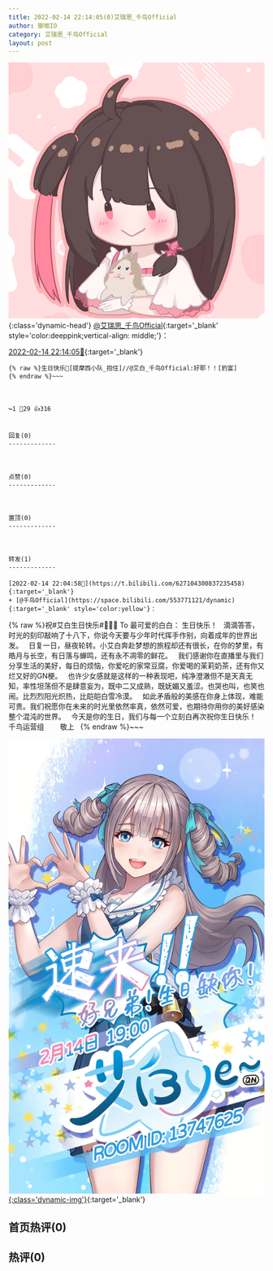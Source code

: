```yaml
---
title: 2022-02-14 22:14:05(0)艾瑞思_千鸟Official
author: 御坂IO
category: 艾瑞思_千鸟Official
layout: post
---
```


![img](/images/7e08840c56f251de28bdf766b647bd5fe9a5d50a.jpg){:class='dynamic-head'}
[@艾瑞思_千鸟Official](https://space.bilibili.com/1090010845/dynamic){:target='_blank' style='color:deeppink;vertical-align: middle;'}：

[2022-02-14 22:14:05🔗](https://t.bilibili.com/627106650180178650){:target='_blank'}

~~~
{% raw %}生日快乐🎂[提摩西小队_抱住]//@艾白_千鸟Official:好耶！！[豹富]
{% endraw %}~~~



↪️1 💬29 👍316


回复(0)
-------------



点赞(0)
-------------



置顶(0)
-------------



转发(1)
-------------

[2022-02-14 22:04:58🔗](https://t.bilibili.com/627104300837235458){:target='_blank'}
+ [@千鸟Official](https://space.bilibili.com/553771121/dynamic){:target='_blank' style='color:yellow'}：
~~~
{% raw %}祝#艾白生日快乐#🎂🎂🎂
To 最可爱的白白：
生日快乐！
 
滴滴答答，时光的刻印敲响了十八下，你说今天要与少年时代挥手作别，向着成年的世界出发。
 
日复一日，昼夜轮转。小艾白奔赴梦想的旅程却还有很长，在你的梦里，有皓月与长空，有日落与蝉鸣，还有永不凋零的鲜花。
 
我们感谢你在直播里与我们分享生活的美好，每日的烦恼，你爱吃的家常豆腐，你爱喝的茉莉奶茶，还有你又烂又好的GN梗。
 
也许少女感就是这样的一种表现吧，纯净澄澈但不是天真无知，率性坦荡但不是肆意妄为，既中二又成熟，既妩媚又羞涩。也哭也叫，也笑也闹。比烈烈阳光炽热，比皑皑白雪冷漠。
 
如此矛盾般的美感在你身上体现，难能可贵。我们祝愿你在未来的时光里依然率真，依然可爱，也期待你用你的美好感染整个混沌的世界。
 
今天是你的生日，我们与每一个立刻白再次祝你生日快乐！
                                                           千鸟运营组
                                                                       敬上
 
{% endraw %}~~~


[![img](/images/6259924a6bded557e12a57acaaa579bfa82bdb2f.jpg){:class='dynamic-img'}](/images/6259924a6bded557e12a57acaaa579bfa82bdb2f.jpg){:target='_blank'}




首页热评(0)
-------------



热评(0)
-------------



